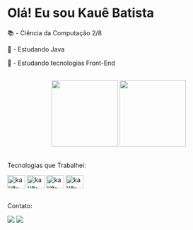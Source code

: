 <h1>Olá! Eu sou Kauê Batista</h1>

<p>📚 - Ciência da Computação 2/8</p>
<p>📌 - Estudando Java</p>
<p>📌 - Estudando tecnologias Front-End</p>
<br>
<div align="center">
 <img height="150em" src="https://github-readme-stats.vercel.app/api?username=evertonc15&show_icons=true&theme=tokyonight"/> 
 <img height="150em" src="https://github-readme-stats.vercel.app/api/top-langs/?username=evertonc15&layout=compact&theme=tokyonight"/>
</div>
<br>
<p>Tecnologias que Trabalhei:</p>
<div style="display: inline_block">
  <img align="center" alt="kaue-html" height="30" width="40" src="https://cdn.jsdelivr.net/gh/devicons/devicon/icons/html5/html5-original.svg">
  <img align="center" alt="kaue-css" height="30" width="40" src="https://cdn.jsdelivr.net/gh/devicons/devicon/icons/css3/css3-original.svg">
  <img align="center" alt="kaue-java" height="30" width="40" src="https://cdn.jsdelivr.net/gh/devicons/devicon/icons/java/java-original.svg">
  <img align="center" alt="kaue-python" height="30" width="40" src="https://cdn.jsdelivr.net/gh/devicons/devicon/icons/python/python-original.svg">
</div>
<br>
<p>Contato:</p>
<div style="display: inline_block">
  <a href="https://www.instagram.com/kauecardzb_/" target="_blank"><img src="https://img.shields.io/badge/Instagram-E4405F?style=for-the-badge&logo=instagram&logoColor=white"></a>
  <a href="https://www.linkedin.com/in/kau%C3%AA-batista-681323227/" target="_blank"><img src="https://img.shields.io/badge/LinkedIn-0077B5?style=for-the-badge&logo=linkedin&logoColor=white"></a>
</div>

